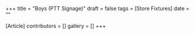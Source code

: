 +++
title = "Boys (PTT Signage)"
draft = false
tags = [Store Fixtures]
date = ""

[Article]
contributors = []
gallery = []
+++